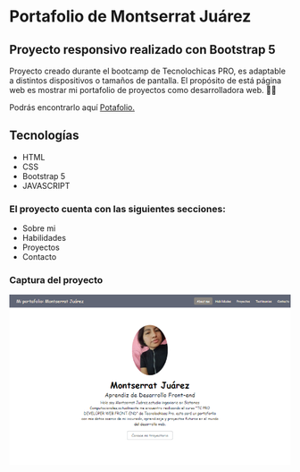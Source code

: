 # Portafolio de Montserrat Juárez
## Proyecto responsivo realizado con Bootstrap 5

Proyecto creado durante el bootcamp de Tecnolochicas PRO, es adaptable a distintos dispositivos o tamaños de pantalla.
El propósito de está página web es mostrar mi portafolio de proyectos como desarrolladora web. 🙌🏻

Podrás encontrarlo aquí [Potafolio.](https://montsejua.github.io/)

## Tecnologías

* HTML
* CSS
* Bootstrap 5
* JAVASCRIPT

### El proyecto cuenta con las siguientes secciones:

* Sobre mi
* Habilidades
* Proyectos
* Contacto

### Captura del proyecto
![Captura del proecto](/assets/CapturaPortafolio.png)